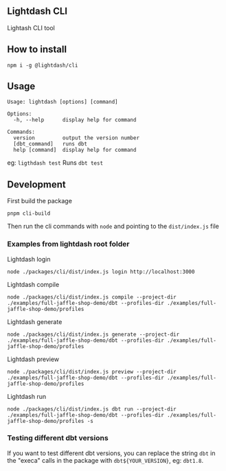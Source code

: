 ## Lightdash CLI

Lightash CLI tool

## How to install

`npm i -g @lightdash/cli`

## Usage

```
Usage: lightdash [options] [command]

Options:
  -h, --help      display help for command

Commands:
  version         output the version number
  [dbt_command]   runs dbt
  help [command]  display help for command
```

eg: `ligthdash test` Runs `dbt test`

## Development

First build the package

```shell
pnpm cli-build
```

Then run the cli commands with `node` and pointing to the `dist/index.js` file

### Examples from lightdash root folder

Lightdash login

```
node ./packages/cli/dist/index.js login http://localhost:3000
```

Lightdash compile

```
node ./packages/cli/dist/index.js compile --project-dir ./examples/full-jaffle-shop-demo/dbt --profiles-dir ./examples/full-jaffle-shop-demo/profiles
```

Lightdash generate

```
node ./packages/cli/dist/index.js generate --project-dir ./examples/full-jaffle-shop-demo/dbt --profiles-dir ./examples/full-jaffle-shop-demo/profiles
```

Lightdash preview

```
node ./packages/cli/dist/index.js preview --project-dir ./examples/full-jaffle-shop-demo/dbt --profiles-dir ./examples/full-jaffle-shop-demo/profiles
```

Lightdash run

```
node ./packages/cli/dist/index.js dbt run --project-dir ./examples/full-jaffle-shop-demo/dbt --profiles-dir ./examples/full-jaffle-shop-demo/profiles -s
```

### Testing different dbt versions

If you want to test different dbt versions, you can replace the string `dbt` in the "execa" calls in the package with `dbt${YOUR_VERSION}`, eg: `dbt1.8`.
